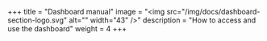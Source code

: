 +++
title = "Dashboard manual"
image = "<img src=\"/img/docs/dashboard-section-logo.svg\" alt=\"\" width=\"43\" />"
description = "How to access and use the dashboard"
weight = 4
+++
